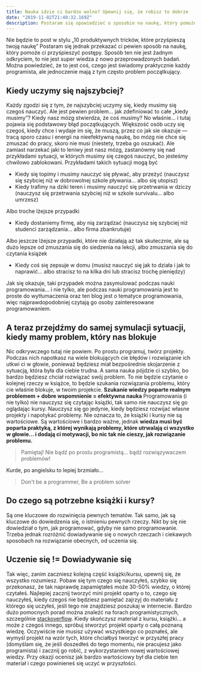 ```yaml
---
title: Nauka idzie ci bardzo wolno? Upewnij się, że robisz to dobrze
date: "2019-11-02T21:40:32.169Z"
description: Postaram się opowiedzieć o sposobie na naukę, który pomoże ci przyśpieszyć postępy. Sposób ten nie jest żadnym odkryciem, to nie jest super wiedza z nowo przeprowadzonych badań. Można powiedzieć, że to jest coś, czego jest świadomy praktycznie każdy programista, ale jednoczenie mają z tym często problem początkujący.
---
```


Nie będzie to post w stylu „10 produktywnych tricków, które przyśpieszą twoją naukę” Postaram się jednak przekazać ci pewien sposób na naukę, który pomoże ci przyśpieszyć postępy. Sposób ten nie jest żadnym odkryciem, to nie jest super wiedza z nowo przeprowadzonych badań. Można powiedzieć, że to jest coś, czego jest świadomy praktycznie każdy programista, ale jednoczenie mają z tym często problem początkujący.

## **Kiedy uczymy się najszybciej?**

Każdy zgodzi się z tym, że najszybciej uczymy się, kiedy musimy się czegoś nauczyć. Ale jest pewien problem... jak zdefiniować to całe „kiedy musimy”? Kiedy nasz mózg stwierdza, że coś musimy? No właśnie... i tutaj pojawia się podstawowy błąd początkujących. Większość osób uczy się czegoś, kiedy chce i wydaje im się, że muszą, przez co jak sie okazuje — tracą sporo czasu i energii na nieefektywną naukę, bo mózg nie chce się zmuszać do pracy, skoro nie musi (niestety, trzeba go oszukać). Ale zamiast narzekać jaki to leniwy jest nasz mózg, zastanówmy się nad przykładami sytuacji, w których musimy się czegoś nauczyć, bo jesteśmy chwilowo zablokowani. Przykładami takich sytuacji mogą być

*   Kiedy się topimy i musimy nauczyć się pływać, aby przeżyć (nauczysz się szybciej niż w dobrowolnej szkole pływania... albo się utopisz)
*   Kiedy trafimy na dziki teren i musimy nauczyć się przetrwania w dziczy (nauczysz się przetrwania szybciej niż w szkole survivalu... albo umrzesz)

Albo troche lżejsze przypadki

*   Kiedy dostaniemy firmę, aby nią zarządzać (nauczysz się szybciej niż studenci zarządzania... albo firma zbankrutuje)

Albo jeszcze lżejsze przypadki, które nie działają aż tak skutecznie, ale są dużo lepsze od zmuszania się do siedzenia na lekcji, albo zmuszania się do czytania książek

*   Kiedy coś się zepsuje w domu (musisz nauczyć się jak to działa i jak to naprawić... albo stracisz to na kilka dni lub stracisz trochę pieniędzy)

Jak się okazuje, taki przypadek można zasymulować podczas nauki programowania... i nie tylko, ale podczas nauki programowania jest to proste do wytłumaczenia oraz ten blog jest o tematyce programowania, więc najprawdopodobniej czytają go osoby zainteresowane programowaniem.

## **A teraz przejdźmy do samej symulacji sytuacji, kiedy mamy problem, który nas blokuje**

Nic odkrywczego tutaj nie powiem. Po prostu programuj, twórz projekty. Podczas nich napotkasz na wiele blokujących cie błędów i rozwiązanie ich utkwi ci w głowie, ponieważ będziesz miał bezpośrednie skojarzenie z sytuacją, która była dla ciebie trudna. A sama nauka pójdzie ci szybko, bo bardzo będziesz chciał rozwiązać swój problem. To nie będzie czytanie o kolejnej rzeczy w książce, to będzie szukania rozwiązania problemu, który cie właśnie blokuje, w twoim projekcie. **Szukanie wiedzy poparte realnym problemem + dobre wspomnienie = efektywna nauka** Programowania (i nie tylko) nie nauczysz się czytając książki, tak samo nie nauczysz się go oglądając kursy. Nauczysz się go jedynie, kiedy będziesz rozwijać własne projekty i napotykać problemy. Nie oznacza to, że książki i kursy nie są wartościowe. Są wartościowe i bardzo ważne, jednak **wiedza musi być poparta praktyką, z której wynikają problemy, które utrwalają ci wszystko w głowie... i dodają ci motywacji, bo nic tak nie cieszy, jak rozwiązanie problemu.**

> Pamiętaj! Nie bądź po prostu programistą... bądź rozwiązywaczem problemów!

Kurde, po angielsku to lepiej brzmiało...

> Don't be a programmer, Be a problem solver

## **Do czego są potrzebne książki i kursy?**

Są one kluczowe do rozwinięcia pewnych tematów. Tak samo, jak są kluczowe do dowiedzenia się, o istnieniu pewnych rzeczy. Nikt by się nie dowiedział o tym, jak programować, gdyby nie samo programowanie. Trzeba jednak rozróżnić dowiadywanie się o nowych rzeczach i ciekawych sposobach na rozwiązanie obecnych, od uczenia się.

## **Uczenie się != Dowiadywanie się**

Tak więc, zanim zaczniesz kolejną część książki/kursu, upewnij się, że wszystko rozumiesz. Pobaw się tym czego się nauczyłeś, szybko się przekonasz, że tak naprawdę zapamiętałeś może 30-50% wiedzy, o której czytałeś. Najlepiej zacznij tworzyć mini projekt oparty o to, czego się nauczyłeś, kiedy czegoś nie będziesz pamiętać zajrzyj do materiału z którego się uczyłeś, jeśli tego nie znajdziesz poszukaj w internecie. Bardzo dużo pomocnych porad można znaleźć na forach programistycznych, szczególnie [stackoverflow](https://stackoverflow.com/). Kiedy skończysz materiał z kursu, książki... a może z czegoś innego, spróbuj stworzyć projekt oparty o całą poznaną wiedzę. Oczywiście nie musisz używać wszystkiego co poznałeś, ale wymyśl projekt na wzór tych, które chciałbyś tworzyć w przyszłej pracy (domyślam się, że jeśli doszedłeś do tego momentu, nie pracujesz jako programista) i zacznij go robić, z wykorzystaniem nowej wartościowej wiedzy. Przy okazji ocenisz jak bardzo wartościowy był dla ciebie ten materiał i czego powinieneś się uczyć w przyszłości.